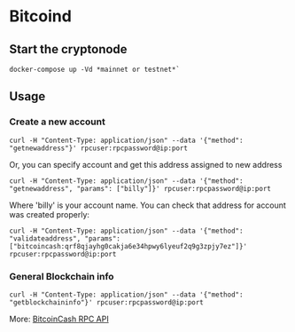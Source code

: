 # Bitcoind

## Start the cryptonode

```shell
docker-compose up -Vd *mainnet or testnet*`
```
## Usage
### Create a new account

```shell
curl -H "Content-Type: application/json" --data '{"method": "getnewaddress"}' rpcuser:rpcpassword@ip:port
```
Or, you can specify account and get this address assigned to new address

```shell
curl -H "Content-Type: application/json" --data '{"method": "getnewaddress", "params": ["billy"]}' rpcuser:rpcpassword@ip:port
```

Where 'billy' is your account name. You can check that address for account was created properly:

```shell
curl -H "Content-Type: application/json" --data '{"method": "validateaddress", "params": ["bitcoincash:qrf8qjayhg0cakja6e34hpwy6lyeuf2q9g3zpjy7ez"]}' rpcuser:rpcpassword@ip:port
```

### General Blockchain info
``` shell
curl -H "Content-Type: application/json" --data '{"method": "getblockchaininfo"}' rpcuser:rpcpassword@ip:port
```

More:
[BitcoinCash RPC API](https://www.bitcoincash.org/spec/JSON-RPC.html)
